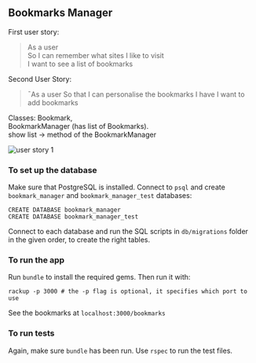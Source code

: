 ## Bookmarks Manager

First user story:
>As a user  
So I can remember what sites I like to visit  
I want to see a list of bookmarks
>

Second User Story:
>¯As a user
So that I can personalise the bookmarks I have
I want to add bookmarks
>


Classes:
Bookmark,  
BookmarkManager (has list of Bookmarks).  
show list -> method of the BookmarkManager

![user story 1](user_story_1.png)

### To set up the database

Make sure that PostgreSQL is installed. Connect to `psql` and create `bookmark_manager` and `bookmark_manager_test` databases:
```
CREATE DATABASE bookmark_manager
CREATE DATABASE bookmark_manager_test
```
Connect to each database and run the SQL scripts in `db/migrations` folder in the given order, to create the right tables.

### To run the app
Run `bundle` to install the required gems. Then run it with:
```
rackup -p 3000 # the -p flag is optional, it specifies which port to use
```
See the bookmarks at `localhost:3000/bookmarks`

### To run tests
Again, make sure `bundle` has been run. Use `rspec` to run the test files.
